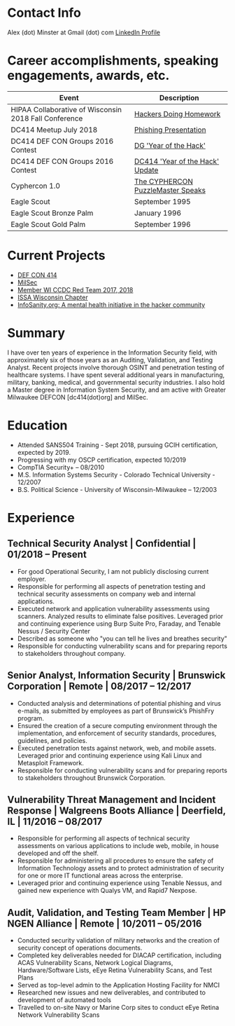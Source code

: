 # Contact Info

Alex (dot) Minster at Gmail (dot) com
[LinkedIn Profile](https://www.linkedin.com/in/alexminster/)

# Career accomplishments, speaking engagements, awards, etc. 

Event | Description
------|------------
HIPAA Collaborative of Wisconsin 2018 Fall Conference| [Hackers Doing Homework](https://hipaacow.org/wp-content/uploads/2018/08/Oct-2018-Brochure-CLE-Approved.pdf)
DC414 Meetup July 2018 | [Phishing Presentation](https://github.com/belouve/resume/blob/master/DC414%20Phishing%20Prez%202.pptx)
DC414 DEF CON Groups 2016 Contest | [DG 'Year of the Hack'](https://www.youtube.com/watch?v=pv1ihAEKmlg)
DC414 DEF CON Groups 2016 Contest | [DC414 'Year of the Hack' Update](https://www.youtube.com/watch?v=eeiOIXAPN1k)
Cyphercon 1.0 | [The CYPHERCON PuzzleMaster Speaks](https://www.youtube.com/watch?v=Om5_g0dXgNs)
Eagle Scout | September 1995
Eagle Scout Bronze Palm| January 1996
Eagle Scout Gold Palm | September 1996

# Current Projects

* [DEF CON 414](https://www.meetup.com/dc414group)
* [MilSec](https://www.meetup.com/milsec/)
* [Member WI CCDC Red Team 2017, 2018](https://twitter.com/wiccdcredteam)
* [ISSA Wisconsin Chapter](https://issa-wisconsin.org/index.htm)
* [InfoSanity.org: A mental health initiative in the hacker community](https://www.infosanity.org)


# Summary

I have over ten years of experience in the Information Security field, with approximately six of those years as an Auditing, Validation, and Testing Analyst. Recent projects involve thorough OSINT and penetration testing of healthcare systems. I have spent several additional years in manufacturing, military, banking, medical, and governmental security industries. I also hold a Master degree in Information System Security, and am active with Greater Milwaukee DEFCON [dc414(dot)org] and MilSec.

# Education

*	Attended SANS504 Training - Sept 2018, pursuing GCIH certification, expected by 2019.
*	Progressing with my OSCP certification, expected 10/2019
*	CompTIA Security+ – 08/2010
*	M.S. Information Systems Security - Colorado Technical University - 12/2007
*	B.S. Political Science - University of Wisconsin-Milwaukee – 12/2003

# Experience

## Technical Security Analyst	| Confidential | 01/2018 – Present

*	For good Operational Security, I am not publicly disclosing current employer.
*	Responsible for performing all aspects of penetration testing and technical security assessments on company web and internal applications.
*	Executed network and application vulnerability assessments using scanners. Analyzed results to eliminate false positives. Leveraged prior and continuing experience using Burp Suite Pro, Faraday, and Tenable Nessus / Security Center
*	Described as someone who "you can tell he lives and breathes security"
*	Responsible for conducting vulnerability scans and for preparing reports to stakeholders throughout company.

## Senior Analyst, Information Security | Brunswick Corporation | Remote | 08/2017 – 12/2017	

*	Conducted analysis and determinations of potential phishing and virus e-mails, as submitted by employees as part of Brunswick’s PhishFry program.
*	Ensured the creation of a secure computing environment through the implementation, and enforcement of security standards, procedures, guidelines, and policies. 
*	Executed penetration tests against network, web, and mobile assets. Leveraged prior and continuing experience using Kali Linux and Metasploit Framework.
*	Responsible for conducting vulnerability scans and for preparing reports to stakeholders throughout Brunswick Corporation.

## Vulnerability Threat Management and Incident Response | Walgreens Boots Alliance | Deerfield, IL | 11/2016 – 08/2017

*	Responsible for performing all aspects of technical security assessments on various applications to include web, mobile, in house developed and off the shelf. 
*	Responsible for administering all procedures to ensure the safety of Information Technology assets and to protect administration of security for one or more IT functional areas across the enterprise.
*	Leveraged prior and continuing experience using Tenable Nessus, and gained new experience with Qualys VM, and Rapid7 Nexpose.

## Audit, Validation, and Testing Team Member | HP NGEN Alliance | Remote | 10/2011 – 05/2016

* Conducted security validation of military networks and the creation of security concept of operations documents.
*	Completed key deliverables needed for DIACAP certification, including ACAS Vulnerability Scans, Network Logical Diagrams, Hardware/Software Lists, eEye Retina Vulnerability Scans, and Test Plans
*	Served as top-level admin to the Application Hosting Facility for NMCI
*	Researched new issues and new deliverables, and contributed to development of automated tools
*	Travelled to on-site Navy or Marine Corp sites to conduct eEye Retina Network Vulnerability Scans
